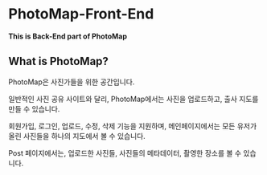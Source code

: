 # PhotoMap-Front-End
**This is Back-End part of PhotoMap**
## What is PhotoMap?
PhotoMap은 사진가들을 위한 공간입니다.

일반적인 사진 공유 사이트와 달리, PhotoMap에서는 사진을 업로드하고, 출사 지도를 만들 수 있습니다.

회원가입, 로그인, 업로드, 수정, 삭제 기능을 지원하며, 메인페이지에서는 모든 유저가 올린 사진들을 하나의 지도에서 볼 수 있습니다.

Post 페이지에서는, 업로드한 사진들, 사진들의 메타데이터, 촬영한 장소를 볼 수 있습니다.
